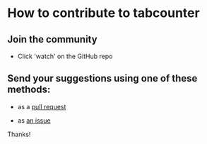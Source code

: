# How to contribute to tabcounter

## Join the community

- Click 'watch' on the GitHub repo

## Send your suggestions using one of these methods:

- as a [pull request](https://github.com/yaleman/tabcounter/pulls)

- as [an issue](https://github.com/yaleman/tabcounter/issues/new)

Thanks!